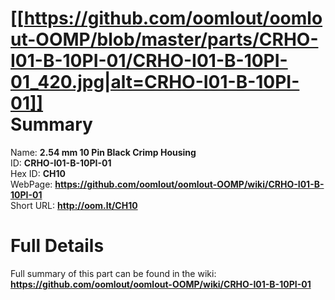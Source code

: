 
[[https://github.com/oomlout/oomlout-OOMP/blob/master/parts/CRHO-I01-B-10PI-01/CRHO-I01-B-10PI-01_420.jpg|alt=CRHO-I01-B-10PI-01]]     
Summary
=================
  
Name: __2.54 mm 10 Pin Black Crimp Housing__    
ID: __CRHO-I01-B-10PI-01__   
Hex ID: __CH10__   
WebPage: __https://github.com/oomlout/oomlout-OOMP/wiki/CRHO-I01-B-10PI-01__   
Short URL: __http://oom.lt/CH10__   

Full Details
==========================
Full summary of this part can be found in the wiki:   
__https://github.com/oomlout/oomlout-OOMP/wiki/CRHO-I01-B-10PI-01__    

